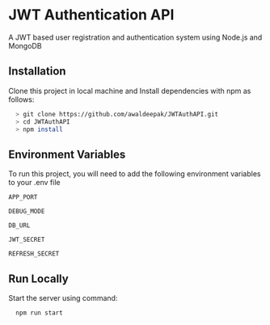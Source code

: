# JWT Authentication API
A JWT based user registration and authentication system using Node.js and MongoDB

## Installation
Clone this project in local machine and Install dependencies with npm as follows:

```bash
  > git clone https://github.com/awaldeepak/JWTAuthAPI.git
  > cd JWTAuthAPI
  > npm install
```
## Environment Variables

To run this project, you will need to add the following environment variables to your .env file

`APP_PORT`

`DEBUG_MODE`

`DB_URL`

`JWT_SECRET`

`REFRESH_SECRET`
## Run Locally
Start the server using command:

```bash
  npm run start
```